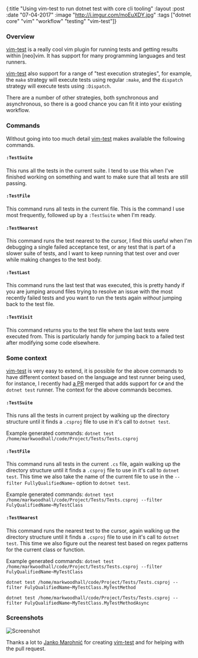 {:title  "Using vim-test to run dotnet test with core cli tooling"
 :layout :post
 :date   "07-04-2017"
 :image  "http://i.imgur.com/moEuXDY.jpg"
 :tags   ["dotnet core" "vim" "workflow" "testing" "vim-test"]}


### Overview

[vim-test](https://github.com/janko-m/vim-test) is a really cool vim plugin for running tests and getting results within [neo]vim. It has support for many programming languages and test runners. 

[vim-test](https://github.com/janko-m/vim-test) also support for a range of "test execution strategies", for example, the `make` strategy will execute tests using regular `:make`, and the `dispatch` strategy will execute tests using `:Dispatch`. 

There are a number of other strategies, both synchronous and asynchronous, so there is a good chance you can fit it into your existing workflow.

### Commands

Without going into too much detail [vim-test](https://github.com/janko-m/vim-test) makes available the following commands. 

#### `:TestSuite`

This runs all the tests in the current suite. I tend to use this when I've finished working on something and want to make sure that all tests are still passing.

#### `:TestFile`

This command runs all tests in the current file. This is the command I use most frequently, followed up by a `:TestSuite` when I'm ready.

#### `:TestNearest`

This command runs the test nearest to the cursor, I find this useful when I'm debugging a single failed acceptance test, or any test that is part of a slower suite of tests, and I want to keep running that test over and over while making changes to the test body.

#### `:TestLast`

This command runs the last test that was executed, this is pretty handy if you are jumping around files trying to resolve an issue with the most recently failed tests and you want to run the tests again *without* jumping back to the test file.

#### `:TestVisit`

This command returns you to the test file where the last tests were executed from. This is particularly handy for jumping back to a failed test after modifying some code elsewhere.

### Some context

[vim-test](https://github.com/janko-m/vim-test) is very easy to extend, it is possible for the above commands to have different context based on the language and test runner being used, for instance, I recently had [a PR](https://github.com/janko-m/vim-test/pull/179) merged that adds support for `C#` and the `dotnet test` runner. The context for the above commands
becomes. 

#### `:TestSuite`

This runs all the tests in current project by walking up the directory structure until it finds a `.csproj` file to use in it's call to `dotnet test`.

Example generated commands: 
`dotnet test /home/markwoodhall/code/Project/Tests/Tests.csproj`

#### `:TestFile`

This command runs all tests in the current `.cs` file, again  walking up the directory structure until it finds a `.csproj` file to use in it's call to `dotnet test`. This time we also take the name of the current file to use in the `--filter FullyQualifiedName~` option to `dotnet test`.

Example generated commands: 
`dotnet test /home/markwoodhall/code/Project/Tests/Tests.csproj --filter FulyQualifiedName~MyTestClass`

#### `:TestNearest`

This command runs the nearest test to the cursor, again  walking up the directory structure until it finds a `.csproj` file to use in it's call to `dotnet test`. This time we also figure out the nearest test based on regex patterns for the current class or function.

Example generated commands:
`dotnet test /home/markwoodhall/code/Project/Tests/Tests.csproj --filter FulyQualifiedName~MyTestClass`

`dotnet test /home/markwoodhall/code/Project/Tests/Tests.csproj --filter FulyQualifiedName~MyTestClass.MyTestMethod`

`dotnet test /home/markwoodhall/code/Project/Tests/Tests.csproj --filter FulyQualifiedName~MyTestClass.MyTestMethodAsync`

### Screenshots

![Screenshot](http://i.imgur.com/s4MKWGG.gif)

Thanks a lot to [Janko Marohnić](https://twitter.com/jankomarohnic) for creating [vim-test](https://github.com/janko-m/vim-test) and for helping with the pull request.

